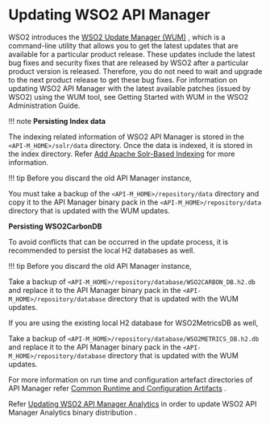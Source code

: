# Updating WSO2 API Manager

WSO2 introduces the [WSO2 Update Manager (WUM)](http://wso2.com/update/) , which is a command-line utility that allows you to get the latest updates that are available for a particular product release. These updates include the latest bug fixes and security fixes that are released by WSO2 after a particular product version is released. Therefore, you do not need to wait and upgrade to the next product release to get these bug fixes. For information on updating WSO2 API Manager with the latest available patches (issued by WSO2) using the WUM tool, see Getting Started with WUM in the WSO2 Administration Guide.

!!! note
**Persisting Index data**

The indexing related information of WSO2 API Manager is stored in the `<API-M_HOME>/solr/data` directory. Once the data is indexed, it is stored in the index directory. Refer [Add Apache Solr-Based Indexing](https://docs.wso2.com/display/AM210/Add+Apache+Solr-Based+Indexing) for more information.

!!! tip
Before you discard the old API Manager instance,

You must take a backup of the `<API-M_HOME>/repository/data` directory and copy it to the API Manager binary pack in the `<API-M_HOME>/repository/data` directory that is updated with the WUM updates.


**Persisting WSO2CarbonDB**

To avoid conflicts that can be occurred in the update process, it is recommended to persist the local H2 databases as well.

!!! tip
Before you discard the old API Manager instance,

Take a backup of `<API-M_HOME>/repository/database/WSO2CARBON_DB.h2.db` and replace it to the API Manager binary pack in the `<API-M_HOME>/repository/database` directory that is updated with the WUM updates.

If you are using the existing local H2 database for WSO2MetricsDB as well,

Take a backup of `<API-M_HOME>/repository/database/WSO2METRICS_DB.h2.db` and replace it to the API Manager binary pack in the `<API-M_HOME>/repository/database` directory that is updated with the WUM updates.


For more information on run time and configuration artefact directories of API Manager refer [Common Runtime and Configuration Artifacts](https://docs.wso2.com/display/AM260/Common+Runtime+and+Configuration+Artifacts) .


Refer [Updating WSO2 API Manager Analytics](https://docs.wso2.com/display/AM260/Updating+WSO2+API+Manager+Analytics) in order to update WSO2 API Manager Analytics binary distribution .
